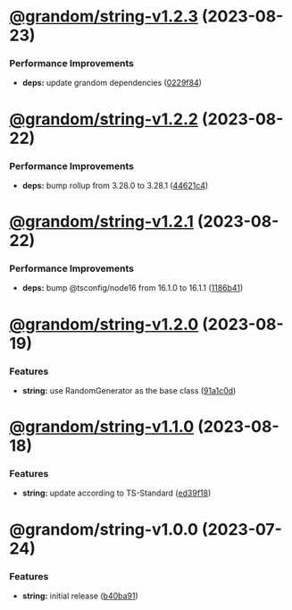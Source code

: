 # [@grandom/string-v1.2.3](https://github.com/grandom-library/grandom-js/compare/@grandom/string-v1.2.2...@grandom/string-v1.2.3) (2023-08-23)


### Performance Improvements

* **deps:** update grandom dependencies ([0229f84](https://github.com/grandom-library/grandom-js/commit/0229f84ff7cf0a7d05b77f33767c108e4b1b4d4f))

# [@grandom/string-v1.2.2](https://github.com/grandom-library/grandom-js/compare/@grandom/string-v1.2.1...@grandom/string-v1.2.2) (2023-08-22)


### Performance Improvements

* **deps:** bump rollup from 3.28.0 to 3.28.1 ([44621c4](https://github.com/grandom-library/grandom-js/commit/44621c4c01d07beeffe44dcfb7984b4c0ff0599c))

# [@grandom/string-v1.2.1](https://github.com/grandom-library/grandom-js/compare/@grandom/string-v1.2.0...@grandom/string-v1.2.1) (2023-08-22)


### Performance Improvements

* **deps:** bump @tsconfig/node16 from 16.1.0 to 16.1.1 ([1186b41](https://github.com/grandom-library/grandom-js/commit/1186b418ac99f5333eb25f5b50164b2c863061bc))

# [@grandom/string-v1.2.0](https://github.com/grandom-library/grandom-js/compare/@grandom/string-v1.1.0...@grandom/string-v1.2.0) (2023-08-19)


### Features

* **string:** use RandomGenerator as the base class ([91a1c0d](https://github.com/grandom-library/grandom-js/commit/91a1c0da3959a1ab2062f85fa8b19337756af832))

# [@grandom/string-v1.1.0](https://github.com/grandom-library/grandom-js/compare/@grandom/string-v1.0.0...@grandom/string-v1.1.0) (2023-08-18)


### Features

* **string:** update according to TS-Standard ([ed39f18](https://github.com/grandom-library/grandom-js/commit/ed39f18c442d7425b81e09ad93fdc39d82e03616))

# @grandom/string-v1.0.0 (2023-07-24)


### Features

* **string:** initial release ([b40ba91](https://github.com/grandom-library/grandom-js/commit/b40ba918209bab980aab45e69508f551a9dabff0))
